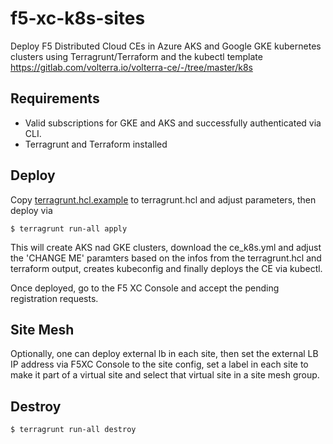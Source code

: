 # f5-xc-k8s-sites

Deploy F5 Distributed Cloud CEs in Azure AKS and Google GKE kubernetes clusters using Terragrunt/Terraform and 
the kubectl template https://gitlab.com/volterra.io/volterra-ce/-/tree/master/k8s

## Requirements

- Valid subscriptions for GKE and AKS and successfully authenticated via CLI.
- Terragrunt and Terraform installed

## Deploy

Copy [terragrunt.hcl.example](terragrunt.hcl.example) to terragrunt.hcl and adjust parameters, then deploy via

```
$ terragrunt run-all apply
```

This will create AKS nad GKE clusters, download the ce_k8s.yml and adjust the 'CHANGE ME' paramters based on
the infos from the terragrunt.hcl and terraform output, creates kubeconfig and finally deploys the CE via kubectl.

Once deployed, go to the F5 XC Console and accept the pending registration requests. 

## Site Mesh

Optionally, one can deploy external lb in each site, then set the external LB IP address via F5XC Console to the site 
config, set a label in each site to make it part of a virtual site and select that virtual site in a site mesh group.

## Destroy

```
$ terragrunt run-all destroy
```




